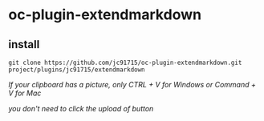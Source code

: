 # oc-plugin-extendmarkdown

## install

```
git clone https://github.com/jc91715/oc-plugin-extendmarkdown.git project/plugins/jc91715/extendmarkdown
```

*If your clipboard has a picture, only CTRL + V for Windows or Command + V for Mac*

*you don't need to click the upload of button*
